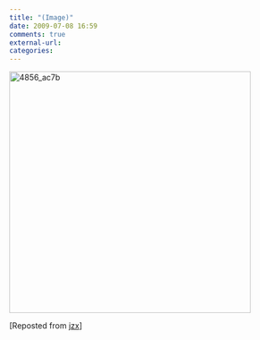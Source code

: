 ```yaml
---
title: "(Image)"
date: 2009-07-08 16:59
comments: true
external-url:
categories:
---
```

[<img src="http://8.asset.soup.io/asset/0382/4856_ac7b.png" width="432" height="432" alt="4856_ac7b" />][1]

[Reposted from [jzx][2]]

  [1]: http://imgur.com/JULHG.png
  [2]: http://blog.neexistuje.sk/post/22813273/Image
